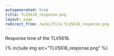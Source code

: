 ```yaml
---
autogenerated: true
title: TLV5618_response.png
layout: page
redirect_from: /wiki/File:TLV5618_response.png
---
```


Response time of the TLV5618.

{% include img src="TLV5618_response.png" %}
